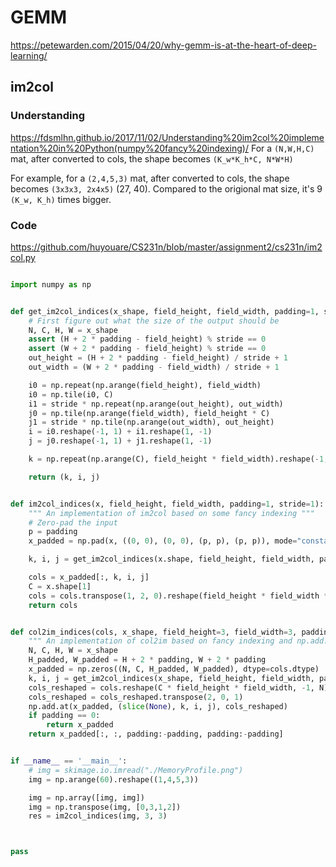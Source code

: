 # GEMM

https://petewarden.com/2015/04/20/why-gemm-is-at-the-heart-of-deep-learning/

## im2col

### **Understanding**

https://fdsmlhn.github.io/2017/11/02/Understanding%20im2col%20implementation%20in%20Python(numpy%20fancy%20indexing)/
For a `(N,W,H,C)` mat, after converted to cols, the shape becomes `(K_w*K_h*C, N*W*H)`

For example, for a `(2,4,5,3)` mat, after converted to cols, the shape becomes `(3x3x3, 2x4x5)` (27, 40). Compared to
the origional mat size, it's 9 `(K_w, K_h)` times bigger.

### Code

https://github.com/huyouare/CS231n/blob/master/assignment2/cs231n/im2col.py

```python

import numpy as np


def get_im2col_indices(x_shape, field_height, field_width, padding=1, stride=1):
    # First figure out what the size of the output should be
    N, C, H, W = x_shape
    assert (H + 2 * padding - field_height) % stride == 0
    assert (W + 2 * padding - field_height) % stride == 0
    out_height = (H + 2 * padding - field_height) / stride + 1
    out_width = (W + 2 * padding - field_width) / stride + 1

    i0 = np.repeat(np.arange(field_height), field_width)
    i0 = np.tile(i0, C)
    i1 = stride * np.repeat(np.arange(out_height), out_width)
    j0 = np.tile(np.arange(field_width), field_height * C)
    j1 = stride * np.tile(np.arange(out_width), out_height)
    i = i0.reshape(-1, 1) + i1.reshape(1, -1)
    j = j0.reshape(-1, 1) + j1.reshape(1, -1)

    k = np.repeat(np.arange(C), field_height * field_width).reshape(-1, 1)

    return (k, i, j)


def im2col_indices(x, field_height, field_width, padding=1, stride=1):
    """ An implementation of im2col based on some fancy indexing """
    # Zero-pad the input
    p = padding
    x_padded = np.pad(x, ((0, 0), (0, 0), (p, p), (p, p)), mode="constant")

    k, i, j = get_im2col_indices(x.shape, field_height, field_width, padding, stride)

    cols = x_padded[:, k, i, j]
    C = x.shape[1]
    cols = cols.transpose(1, 2, 0).reshape(field_height * field_width * C, -1)
    return cols


def col2im_indices(cols, x_shape, field_height=3, field_width=3, padding=1, stride=1):
    """ An implementation of col2im based on fancy indexing and np.add.at """
    N, C, H, W = x_shape
    H_padded, W_padded = H + 2 * padding, W + 2 * padding
    x_padded = np.zeros((N, C, H_padded, W_padded), dtype=cols.dtype)
    k, i, j = get_im2col_indices(x_shape, field_height, field_width, padding, stride)
    cols_reshaped = cols.reshape(C * field_height * field_width, -1, N)
    cols_reshaped = cols_reshaped.transpose(2, 0, 1)
    np.add.at(x_padded, (slice(None), k, i, j), cols_reshaped)
    if padding == 0:
        return x_padded
    return x_padded[:, :, padding:-padding, padding:-padding]


if __name__ == '__main__':
    # img = skimage.io.imread("./MemoryProfile.png")
    img = np.arange(60).reshape((1,4,5,3))

    img = np.array([img, img])
    img = np.transpose(img, [0,3,1,2])
    res = im2col_indices(img, 3, 3)



pass

```
